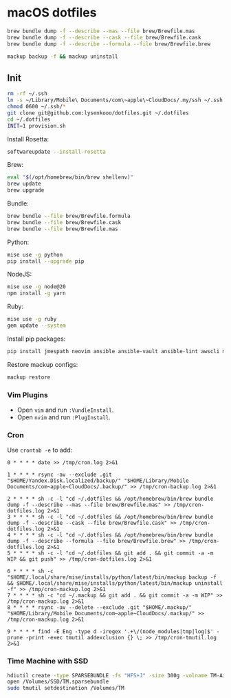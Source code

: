 # macOS dotfiles

```sh
brew bundle dump -f --describe --mas --file brew/Brewfile.mas
brew bundle dump -f --describe --cask --file brew/Brewfile.cask
brew bundle dump -f --describe --formula --file brew/Brewfile.brew
```

```sh
mackup backup -f && mackup uninstall
```

## Init

```sh
rm -rf ~/.ssh
ln -s ~/Library/Mobile\ Documents/com\~apple\~CloudDocs/.my/ssh ~/.ssh
chmod 0600 ~/.ssh/*
git clone git@github.com:lysenkooo/dotfiles.git ~/.dotfiles
cd ~/.dotfiles
INIT=1 provision.sh
```

Install Rosetta:
```sh
softwareupdate --install-rosetta
```

Brew:
```sh
eval "$(/opt/homebrew/bin/brew shellenv)"
brew update
brew upgrade
```

Bundle:
```sh
brew bundle --file brew/Brewfile.formula
brew bundle --file brew/Brewfile.cask
brew bundle --file brew/Brewfile.mas
```

Python:
```sh
mise use -g python
pip install --upgrade pip
```

NodeJS:
```sh
mise use -g node@20
npm install -g yarn
```

Ruby:
```sh
mise use -g ruby
gem update --system
```

Install pip packages:
```sh
pip install jmespath neovim ansible ansible-vault ansible-lint awscli mackup
```

Restore mackup configs:
```sh
mackup restore
```

### Vim Plugins

* Open `vim` and run `:VundleInstall`.
* Open `nvim` and run `:PlugInstall`.

### Cron

Use `crontab -e` to add:
```
0 * * * * date >> /tmp/cron.log 2>&1

1 * * * * rsync -av --exclude .git "$HOME/Yandex.Disk.localized/backup/" "$HOME/Library/Mobile Documents/com~apple~CloudDocs/.backup/" >> /tmp/cron-backup.log 2>&1

2 * * * * sh -c -l "cd ~/.dotfiles && /opt/homebrew/bin/brew bundle dump -f --describe --mas --file brew/Brewfile.mas" >> /tmp/cron-dotfiles.log 2>&1
3 * * * * sh -c -l "cd ~/.dotfiles && /opt/homebrew/bin/brew bundle dump -f --describe --cask --file brew/Brewfile.cask" >> /tmp/cron-dotfiles.log 2>&1
4 * * * * sh -c -l "cd ~/.dotfiles && /opt/homebrew/bin/brew bundle dump -f --describe --formula --file brew/Brewfile.brew" >> /tmp/cron-dotfiles.log 2>&1
5 * * * * sh -c -l "cd ~/.dotfiles && git add . && git commit -a -m WIP && git push" >> /tmp/cron-dotfiles.log 2>&1

6 * * * * sh -c "$HOME/.local/share/mise/installs/python/latest/bin/mackup backup -f && $HOME/.local/share/mise/installs/python/latest/bin/mackup uninstall -f" >> /tmp/cron-mackup.log 2>&1
7 * * * * sh -c "cd ~/.mackup && git add . && git commit -a -m WIP" >> /tmp/cron-mackup.log 2>&1
8 * * * * rsync -av --delete --exclude .git "$HOME/.mackup/" "$HOME/Library/Mobile Documents/com~apple~CloudDocs/.mackup/" >> /tmp/cron-mackup.log 2>&1

9 * * * * find -E Eng -type d -iregex '.+\/(node_modules|tmp|log)$' -prune -print -exec tmutil addexclusion {} \; >> /tmp/cron-tmutil.log 2>&1
```

### Time Machine with SSD

```sh
hdiutil create -type SPARSEBUNDLE -fs "HFS+J" -size 300g -volname TM-Air /Volumes/SSD/TM.sparsebundle
open /Volumes/SSD/TM.sparsebundle
sudo tmutil setdestination /Volumes/TM
```
